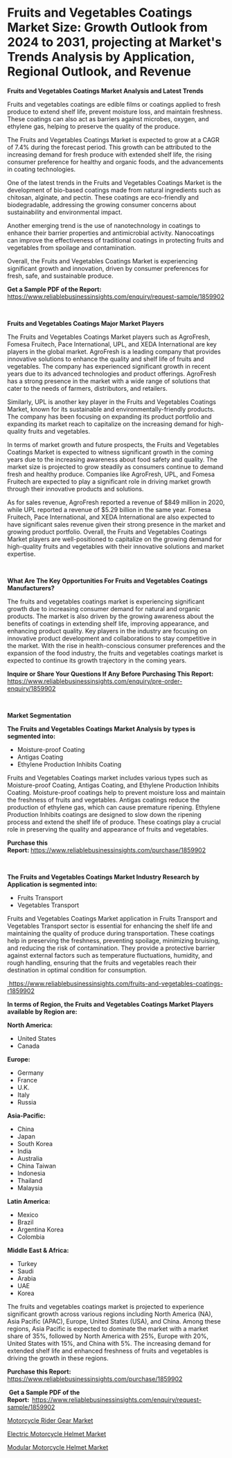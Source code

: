 <p><h1>Fruits and Vegetables Coatings Market Size: Growth Outlook from 2024 to 2031, projecting at Market's Trends Analysis by Application, Regional Outlook, and Revenue</h1></p><p><strong>Fruits and Vegetables Coatings Market Analysis and Latest Trends</strong></p>
<p><p>Fruits and vegetables coatings are edible films or coatings applied to fresh produce to extend shelf life, prevent moisture loss, and maintain freshness. These coatings can also act as barriers against microbes, oxygen, and ethylene gas, helping to preserve the quality of the produce.</p><p>The Fruits and Vegetables Coatings Market is expected to grow at a CAGR of 7.4% during the forecast period. This growth can be attributed to the increasing demand for fresh produce with extended shelf life, the rising consumer preference for healthy and organic foods, and the advancements in coating technologies.</p><p>One of the latest trends in the Fruits and Vegetables Coatings Market is the development of bio-based coatings made from natural ingredients such as chitosan, alginate, and pectin. These coatings are eco-friendly and biodegradable, addressing the growing consumer concerns about sustainability and environmental impact.</p><p>Another emerging trend is the use of nanotechnology in coatings to enhance their barrier properties and antimicrobial activity. Nanocoatings can improve the effectiveness of traditional coatings in protecting fruits and vegetables from spoilage and contamination.</p><p>Overall, the Fruits and Vegetables Coatings Market is experiencing significant growth and innovation, driven by consumer preferences for fresh, safe, and sustainable produce.</p></p>
<p><strong>Get a Sample PDF of the Report:&nbsp;</strong> <a href="https://www.reliablebusinessinsights.com/enquiry/request-sample/1859902">https://www.reliablebusinessinsights.com/enquiry/request-sample/1859902</a></p>
<p>&nbsp;</p>
<p><strong>Fruits and Vegetables Coatings Major Market Players</strong></p>
<p><p>The Fruits and Vegetables Coatings Market players such as AgroFresh, Fomesa Fruitech, Pace International, UPL, and XEDA International are key players in the global market. AgroFresh is a leading company that provides innovative solutions to enhance the quality and shelf life of fruits and vegetables. The company has experienced significant growth in recent years due to its advanced technologies and product offerings. AgroFresh has a strong presence in the market with a wide range of solutions that cater to the needs of farmers, distributors, and retailers.</p><p>Similarly, UPL is another key player in the Fruits and Vegetables Coatings Market, known for its sustainable and environmentally-friendly products. The company has been focusing on expanding its product portfolio and expanding its market reach to capitalize on the increasing demand for high-quality fruits and vegetables.</p><p>In terms of market growth and future prospects, the Fruits and Vegetables Coatings Market is expected to witness significant growth in the coming years due to the increasing awareness about food safety and quality. The market size is projected to grow steadily as consumers continue to demand fresh and healthy produce. Companies like AgroFresh, UPL, and Fomesa Fruitech are expected to play a significant role in driving market growth through their innovative products and solutions.</p><p>As for sales revenue, AgroFresh reported a revenue of $849 million in 2020, while UPL reported a revenue of $5.29 billion in the same year. Fomesa Fruitech, Pace International, and XEDA International are also expected to have significant sales revenue given their strong presence in the market and growing product portfolio. Overall, the Fruits and Vegetables Coatings Market players are well-positioned to capitalize on the growing demand for high-quality fruits and vegetables with their innovative solutions and market expertise.</p></p>
<p>&nbsp;</p>
<p><strong>What Are The Key Opportunities For Fruits and Vegetables Coatings Manufacturers?</strong></p>
<p><p>The fruits and vegetables coatings market is experiencing significant growth due to increasing consumer demand for natural and organic products. The market is also driven by the growing awareness about the benefits of coatings in extending shelf life, improving appearance, and enhancing product quality. Key players in the industry are focusing on innovative product development and collaborations to stay competitive in the market. With the rise in health-conscious consumer preferences and the expansion of the food industry, the fruits and vegetables coatings market is expected to continue its growth trajectory in the coming years.</p></p>
<p><strong>Inquire or Share Your Questions If Any Before Purchasing This Report:</strong> <a href="https://www.reliablebusinessinsights.com/enquiry/pre-order-enquiry/1859902">https://www.reliablebusinessinsights.com/enquiry/pre-order-enquiry/1859902</a></p>
<p>&nbsp;</p>
<p><strong>Market Segmentation</strong></p>
<p><strong>The Fruits and Vegetables Coatings Market Analysis by types is segmented into:</strong></p>
<p><ul><li>Moisture-proof Coating</li><li>Antigas Coating</li><li>Ethylene Production Inhibits Coating</li></ul></p>
<p><p>Fruits and Vegetables Coatings market includes various types such as Moisture-proof Coating, Antigas Coating, and Ethylene Production Inhibits Coating. Moisture-proof coatings help to prevent moisture loss and maintain the freshness of fruits and vegetables. Antigas coatings reduce the production of ethylene gas, which can cause premature ripening. Ethylene Production Inhibits coatings are designed to slow down the ripening process and extend the shelf life of produce. These coatings play a crucial role in preserving the quality and appearance of fruits and vegetables.</p></p>
<p><strong>Purchase this Report:&nbsp;</strong><a href="https://www.reliablebusinessinsights.com/purchase/1859902">https://www.reliablebusinessinsights.com/purchase/1859902</a></p>
<p>&nbsp;</p>
<p><strong>The Fruits and Vegetables Coatings Market Industry Research by Application is segmented into:</strong></p>
<p><ul><li>Fruits Transport</li><li>Vegetables Transport</li></ul></p>
<p><p>Fruits and Vegetables Coatings Market application in Fruits Transport and Vegetables Transport sector is essential for enhancing the shelf life and maintaining the quality of produce during transportation. These coatings help in preserving the freshness, preventing spoilage, minimizing bruising, and reducing the risk of contamination. They provide a protective barrier against external factors such as temperature fluctuations, humidity, and rough handling, ensuring that the fruits and vegetables reach their destination in optimal condition for consumption.</p></p>
<p><a href="https://www.reliablebusinessinsights.com/fruits-and-vegetables-coatings-r1859902">&nbsp;https://www.reliablebusinessinsights.com/fruits-and-vegetables-coatings-r1859902</a></p>
<p><strong>In terms of Region, the Fruits and Vegetables Coatings Market Players available by Region are:</strong></p>
<p>
    <p> <strong> North America: </strong>
        <ul>
            <li>United States</li>
            <li>Canada</li>
        </ul>
        </p> 
    <p> <strong> Europe: </strong>
        <ul>
            <li>Germany</li>
            <li>France</li>
            <li>U.K.</li>
            <li>Italy</li>
            <li>Russia</li>
        </ul>
        </p> 
    <p> <strong> Asia-Pacific: </strong>
        <ul>
            <li>China</li>
            <li>Japan</li>
            <li>South Korea</li>
            <li>India</li>
            <li>Australia</li>
            <li>China Taiwan</li>
            <li>Indonesia</li>
            <li>Thailand</li>
            <li>Malaysia</li>
        </ul>
        </p> 
    <p> <strong> Latin America: </strong>
        <ul>
            <li>Mexico</li>
            <li>Brazil</li>
            <li>Argentina Korea</li>
            <li>Colombia</li>
        </ul>
        </p> 
    <p> <strong> Middle East & Africa: </strong>
        <ul>
            <li>Turkey</li>
            <li>Saudi</li>
            <li>Arabia</li>
            <li>UAE</li>
            <li>Korea</li>
        </ul>
    </p>
    </p>
<p><p>The fruits and vegetables coatings market is projected to experience significant growth across various regions including North America (NA), Asia Pacific (APAC), Europe, United States (USA), and China. Among these regions, Asia Pacific is expected to dominate the market with a market share of 35%, followed by North America with 25%, Europe with 20%, United States with 15%, and China with 5%. The increasing demand for extended shelf life and enhanced freshness of fruits and vegetables is driving the growth in these regions.</p></p>
<p><strong>Purchase this Report: </strong><a href="https://www.reliablebusinessinsights.com/purchase/1859902">https://www.reliablebusinessinsights.com/purchase/1859902</a></p>
<p>&nbsp;<strong>Get a Sample PDF of the Report:&nbsp;&nbsp;</strong><a href="https://www.reliablebusinessinsights.com/enquiry/request-sample/1859902">https://www.reliablebusinessinsights.com/enquiry/request-sample/1859902</a></p>
<p><strong></strong></p>
<p><p><a href="https://github.com/salfordkingie/Market-Research-Report-List-1/blob/main/motorcycle-rider-gear-market.md">Motorcycle Rider Gear Market</a></p><p><a href="https://github.com/mdmasty/Market-Research-Report-List-1/blob/main/electric-motorcycle-helmet-market.md">Electric Motorcycle Helmet Market</a></p><p><a href="https://github.com/julian6Skinner/Market-Research-Report-List-1/blob/main/modular-motorcycle-helmet-market.md">Modular Motorcycle Helmet Market</a></p></p>